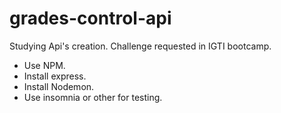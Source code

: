 # grades-control-api
Studying Api's creation. Challenge requested in IGTI bootcamp.


- Use NPM.
- Install express.
- Install Nodemon.
- Use insomnia or other for testing. 